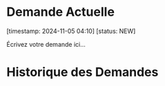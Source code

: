 # Demande Actuelle
[timestamp: 2024-11-05 04:10]
[status: NEW]

Écrivez votre demande ici...

# Historique des Demandes